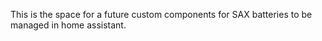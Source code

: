 This is the space for a future custom components for SAX batteries to be managed in home assistant.
